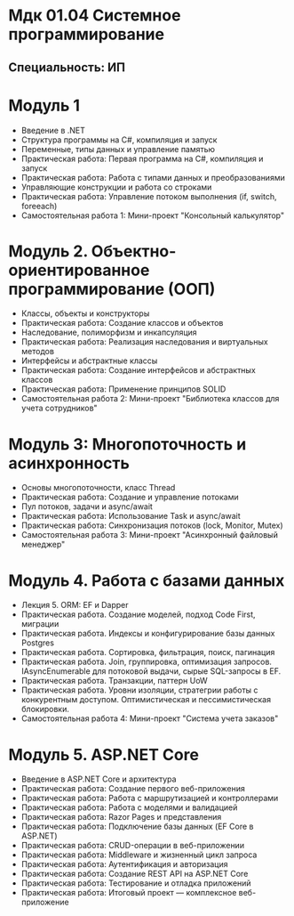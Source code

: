 # Мдк 01.04 Системное программирование
## Специальность: ИП

# Модуль 1

- Введение в .NET
- Структура программы на C#, компиляция и запуск
- Переменные, типы данных и управление памятью
- Практическая работа: Первая программа на C#, компиляция и запуск
- Практическая работа: Работа с типами данных и преобразованиями
- Управляющие конструкции и работа со строками
- Практическая работа: Управление потоком выполнения (if, switch, foreeach)
- Самостоятельная работа 1: Мини-проект "Консольный калькулятор"


# Модуль 2. Объектно-ориентированное программирование (ООП)

- Классы, объекты и конструкторы
- Практическая работа: Создание классов и объектов
- Наследование, полиморфизм и инкапсуляция
- Практическая работа: Реализация наследования и виртуальных методов
- Интерфейсы и абстрактные классы
- Практическая работа: Создание интерфейсов и абстрактных классов
- Практическая работа: Применение принципов SOLID
- Самостоятельная работа 2: Мини-проект "Библиотека классов для учета сотрудников"


# Модуль 3: Многопоточность и асинхронность

- Основы многопоточности, класс Thread
- Практическая работа: Создание и управление потоками
- Пул потоков, задачи и async/await
- Практическая работа: Использование Task и async/await
- Практическая работа: Синхронизация потоков (lock, Monitor, Mutex)
- Самостоятельная работа 3: Мини-проект "Асинхронный файловый менеджер"

# Модуль 4. Работа с базами данных

- Лекция 5. ORM: EF и Dapper
- Практическая работа. Создание моделей, подход Code First, миграции
- Практическая работа. Индексы и конфигурирование базы данных Postgres
- Практическая работа. Сортировка, фильтрация, поиск, пагинация
- Практическая работа. Join, группировка, оптимизация запросов. IAsyncEnumerable для потоковой выдачи, сырые SQL-запросы в EF.
- Практическая работа. Транзакции, паттерн UoW
- Практическая работа. Уровни изоляции, стратегрии работы с конкурентным доступом. Оптимистическая и пессимистическая блокировки.
- Самостоятельная работа 4: Мини-проект "Система учета заказов"

# Модуль 5. ASP.NET Core

- Введение в ASP.NET Core и архитектура
- Практическая работа: Создание первого веб-приложения
- Практическая работа: Работа с маршрутизацией и контроллерами
- Практическая работа: Работа с моделями и валидацией
- Практическая работа: Razor Pages и представления
- Практическая работа: Подключение базы данных (EF Core в ASP.NET)
- Практическая работа: CRUD-операции в веб-приложении
- Практическая работа: Middleware и жизненный цикл запроса
- Практическая работа: Аутентификация и авторизация
- Практическая работа: Создание REST API на ASP.NET Core
- Практическая работа: Тестирование и отладка приложений
- Практическая работа: Итоговый проект — комплексное веб-приложение